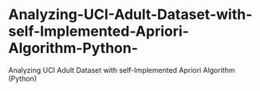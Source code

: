 # Analyzing-UCI-Adult-Dataset-with-self-Implemented-Apriori-Algorithm-Python-
Analyzing UCI Adult Dataset with self-Implemented Apriori Algorithm (Python)
